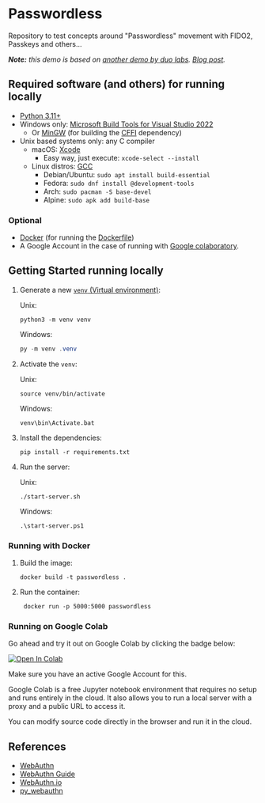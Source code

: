 # Passwordless
Repository to test concepts around "Passwordless" movement with FIDO2, Passkeys and others...

_**Note:** this demo is based on [another demo by duo labs](https://github.com/duo-labs/duo-blog-going-passwordless-with-py-webauthn). [Blog post](https://duo.com/blog/going-passwordless-with-py-webauthn)._

## Required software (and others) for running locally
- [Python 3.11+](https://www.python.org/downloads/)
- Windows only: [Microsoft Build Tools for Visual Studio 2022](https://aka.ms/vs/17/release/vs_BuildTools.exe)
  - Or [MinGW](http://www.mingw.org/) (for building the [CFFI](https://cffi.readthedocs.io/en/latest/installation.html) dependency)
- Unix based systems only: any C compiler
  - macOS: [Xcode](https://developer.apple.com/xcode/)
    - Easy way, just execute: `xcode-select --install`
  - Linux distros: [GCC](https://gcc.gnu.org/)
    - Debian/Ubuntu: `sudo apt install build-essential`
    - Fedora: `sudo dnf install @development-tools`
    - Arch: `sudo pacman -S base-devel`
    - Alpine: `sudo apk add build-base`

### Optional

- [Docker](https://docs.docker.com/engine/install/) (for running the [Dockerfile](Dockerfile))
- A Google Account in the case of running with [Google colaboratory](https://colab.research.google.com/).

## Getting Started running locally

1. Generate a new [`venv` (Virtual environment)](https://packaging.python.org/en/latest/guides/installing-using-pip-and-virtual-environments/):

    Unix:
   ```shell
   python3 -m venv venv
   ```

   Windows:
   ```powershell
   py -m venv .venv
   ```

2. Activate the `venv`:

   Unix:
   ```shell
   source venv/bin/activate
   ```

   Windows:
   ```shell
   venv\bin\Activate.bat
   ```

3. Install the dependencies:

   ```shell
   pip install -r requirements.txt
   ```

4. Run the server:

   Unix:
   ```shell
   ./start-server.sh
   ```

   Windows:
   ```shell
   .\start-server.ps1
   ```

### Running with Docker

1. Build the image:

   ```shell
   docker build -t passwordless .
   ```

2. Run the container:

   ```shell
    docker run -p 5000:5000 passwordless
    ```

### Running on Google Colab

Go ahead and try it out on Google Colab by clicking the badge below:

<a target="_blank" href="https://colab.research.google.com/github/piraces/passwordless/blob/main/assets/Passwordless_Demo.ipynb">
  <img src="https://colab.research.google.com/assets/colab-badge.svg" alt="Open In Colab"/>
</a>

Make sure you have an active Google Account for this.

Google Colab is a free Jupyter notebook environment that requires no setup and runs entirely in the cloud.
It also allows you to run a local server with a proxy and a public URL to access it.

You can modify source code directly in the browser and run it in the cloud.

## References

- [WebAuthn](https://www.w3.org/TR/webauthn/)
- [WebAuthn Guide](https://webauthn.guide/)
- [WebAuthn.io](https://webauthn.io/)
- [py_webauthn](https://github.com/duo-labs/py_webauthn)
